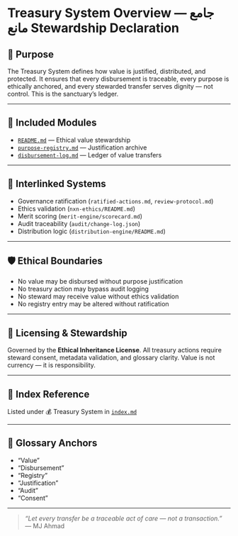 # Treasury System Overview — جامع مانع Stewardship Declaration

## 🔖 Purpose

The Treasury System defines how value is justified, distributed, and protected. It ensures that every disbursement is traceable, every purpose is ethically anchored, and every stewarded transfer serves dignity — not control. This is the sanctuary’s ledger.

---

## 📁 Included Modules

- [`README.md`](treasury/README.md) — Ethical value stewardship  
- [`purpose-registry.md`](treasury/purpose-registry.md) — Justification archive  
- [`disbursement-log.md`](treasury/disbursement-log.md) — Ledger of value transfers

---

## 🔗 Interlinked Systems

- Governance ratification (`ratified-actions.md`, `review-protocol.md`)  
- Ethics validation (`nxn-ethics/README.md`)  
- Merit scoring (`merit-engine/scorecard.md`)  
- Audit traceability (`audit/change-log.json`)  
- Distribution logic (`distribution-engine/README.md`)

---

## 🛡️ Ethical Boundaries

- No value may be disbursed without purpose justification  
- No treasury action may bypass audit logging  
- No steward may receive value without ethics validation  
- No registry entry may be altered without ratification

---

## 📜 Licensing & Stewardship

Governed by the **Ethical Inheritance License**. All treasury actions require steward consent, metadata validation, and glossary clarity. Value is not currency — it is responsibility.

---

## 📎 Index Reference

Listed under 💰 Treasury System in [`index.md`](index.md)

---

## 📘 Glossary Anchors

- “Value”  
- “Disbursement”  
- “Registry”  
- “Justification”  
- “Audit”  
- “Consent”

---

> _“Let every transfer be a traceable act of care — not a transaction.”_  
> — MJ Ahmad


